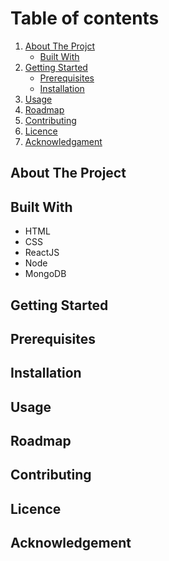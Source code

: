 # Table of contents

1. [About The Projct](#about-the-project)
    - [Built With](#built-with)
2. [Getting Started](#getting-started)
    - [Prerequisites](#prerequisites)
    - [Installation](#installation)
3. [Usage](#usage)
4. [Roadmap](#roadmap)
5. [Contributing](#contributing)
6. [Licence](#licence)
7. [Acknowledgament](#acknowledgement)


## About The Project



## Built With

- HTML
- CSS
- ReactJS
- Node
- MongoDB


## Getting Started


## Prerequisites


## Installation


## Usage



## Roadmap



## Contributing



## Licence


## Acknowledgement

